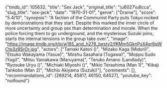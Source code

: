 {"tmdb_id": 105632, "title": "Sex Jack", "original_title": "\u6027\u8cca", "slug_title": "sex-jack", "date": "1970-01-01", "genre": ["Drame"], "score": "5.4/10", "synopsis": "A faction of the Communist Party puts Tokyo rocked by demonstrations that they start. Despite this marked the inner circle of more uncertainty and group sex than determination and morale. When the police forcing them to go underground, and the mysterious Suzuki joins, starts the internal tensions in the group take over.", "image": "https://image.tmdb.org/t/p/w185_and_h278_bestv2/fKMm5GknPsX4qr6qWCto3z8SrOr.jpg", "actors": ["Tamaki Katori ()", "Mizako Kaga (Midori)", "Etsuko Wakayama (Yasue)", "Moshu Sasahara (Togawa)", "Moppu Sudo (Yagi)", "Mitsu Yamakawa (Maruyama)", "Teruko Amano (Landlady)", "Ryosuke Uryu ()", "Michiaki Miyoshi ()", "Mikio Terashima (Man 1)", "Kibaji Tankobo (Man 2)", "Michio Akiyama (Suzuki)"], "comments": [], "recommandations_id": [269214, 45817, 46150, 64527], "youtube_key": "notfound"}